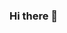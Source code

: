 ### Hi there 👋

<!--
**Denelleipang/Denelleipang** is a ✨ _special_ ✨ repository because its `README.md` (this file) appears on your GitHub profile.

Here are some ideas to get you started:

- lab moko noh 
